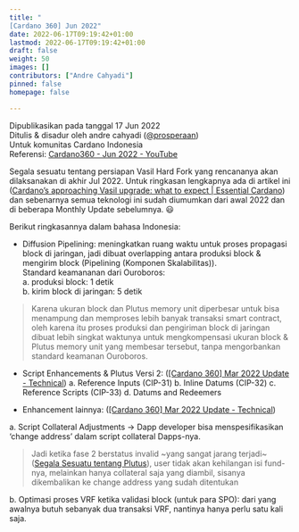 ```yaml
---
title: "
[Cardano 360] Jun 2022"
date: 2022-06-17T09:19:42+01:00
lastmod: 2022-06-17T09:19:42+01:00
draft: false
weight: 50
images: []
contributors: ["Andre Cahyadi"]
pinned: false
homepage: false

---
```


Dipublikasikan pada tanggal 17 Jun 2022 <br/>
Ditulis & disadur oleh andre cahyadi ([@prosperaan](https://forum.cardano.org/u/prosperaan)) <br/>
Untuk komunitas Cardano Indonesia <br/>
Referensi: [Cardano360 - Jun 2022 - YouTube](https://www.youtube.com/watch?v=ShBFTaD8nss)

Segala sesuatu tentang persiapan Vasil Hard Fork yang rencananya akan dilaksanakan di akhir Jul 2022. Untuk ringkasan lengkapnya ada di artikel ini ([Cardano’s approaching Vasil upgrade: what to expect | Essential Cardano](https://www.essentialcardano.io/article/cardanos-approaching-vasil-upgrade-what-to-expect)) dan sebenarnya semua teknologi ini sudah diumumkan dari awal 2022 dan di beberapa Monthly Update sebelumnya. :smiley:

Berikut ringkasannya dalam bahasa Indonesia:

- Diffusion Pipelining: meningkatkan ruang waktu untuk proses propagasi block di jaringan, jadi dibuat overlapping antara produksi block & mengirim block (Pipelining (Komponen Skalabilitas)).<br/>
  Standard keamananan dari Ouroboros:<br/>
  a. produksi block: 1 detik <br/>
  b. kirim block di jaringan: 5 detik

> Karena ukuran block dan Plutus memory unit diperbesar untuk bisa menampung dan memproses lebih banyak transaksi smart contract, oleh karena itu proses produksi dan pengiriman block di jaringan dibuat lebih singkat waktunya untuk mengkompensasi ukuran block & Plutus memory unit yang membesar tersebut, tanpa mengorbankan standard keamanan Ouroboros.

- Script Enhancements & Plutus Versi 2: ([[Cardano 360] Mar 2022 Update - Technical](https://forum.cardano.org/t/cardano-360-mar-2022-update-technical/99237))
  a. Reference Inputs (CIP-31)
  b. Inline Datums (CIP-32)
  c. Reference Scripts (CIP-33)
  d. Datums and Redeemers

- Enhancement lainnya: ([[Cardano 360] Mar 2022 Update - Technical](https://forum.cardano.org/t/cardano-360-mar-2022-update-technical/99237))

a. Script Collateral Adjustments → Dapp developer bisa menspesifikasikan ‘change address’ dalam script collateral Dapps-nya.

> Jadi ketika fase 2 berstatus invalid ~yang sangat jarang terjadi~ ([Segala Sesuatu tentang Plutus](https://forum.cardano.org/t/segala-sesuatu-tentang-plutus/95196)), user tidak akan kehilangan isi fund-nya, melainkan hanya collateral saja yang diambil, sisanya dikembalikan ke change address yang sudah ditentukan

b. Optimasi proses VRF ketika validasi block (untuk para SPO): dari yang awalnya butuh sebanyak dua transaksi VRF, nantinya hanya perlu satu kali saja.
